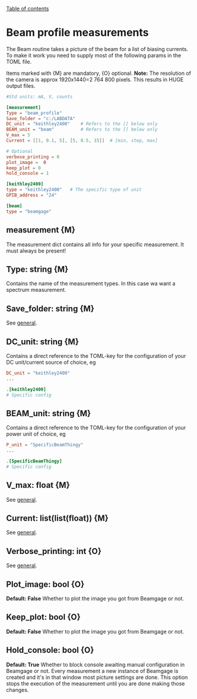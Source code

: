 [Table of contents](../readme.md)
# Beam profile measurements
The Beam routine takes a picture of the beam for a list of biasing currents. To make it work you need to supply most of the following params in the TOML file.

Items marked with {M} are mandatory, {O} optional.
**Note:** The resolution of the camera is approx 1920x1440=2 764 800 pixels. This results in HUGE output files.

```toml
#Std units: mA, V, counts

[measurement]
Type = "beam_profile"
Save_folder = "c:/LABDATA"
DC_unit = "keithley2400"    # Refers to the [] below only
BEAM_unit = "beam"          # Refers to the [] below only
V_max = 5
Current = [[1, 0.1, 5], [5, 0.5, 15]]  # [min, step, max] 

# Optional
verbose_printing = 0
plot_image =  0
keep_plot = 0
hold_console = 1  

[keithley2400]
type = "keithley2400"   # The specific type of unit
GPIB_address = "24"  

[beam]
type = "beamgage"
```
## measurement {M}
The measurement dict contains all info for your specific measurement. It must always be present!

## Type: string {M}
Contains the name of the measurement types. In this case wa want a spectrum measurement.

## Save_folder: string {M}
See [general](general.md). 

## DC_unit: string {M}
Contains a direct reference to the TOML-key for the configuration of your DC unit/current source of choice, eg
``` toml
DC_unit = "keithley2400"
...

.[keithley2400]
# Specific config
```

## BEAM_unit: string {M}
Contains a direct reference to the TOML-key for the configuration of your power unit of choice, eg
``` toml
P_unit = "SpecificBeamThingy"
...

.[SpecificBeamThingy]
# Specific config
```

## V_max: float {M}
See [general](general.md). 

## Current: list(list(float)) {M}
See [general](general.md). 

## Verbose_printing: int {O}
See [general](general.md). 

## Plot_image: bool {O}
**Default: False**
Whether to plot the image you got from Beamgage or not.

## Keep_plot: bool {O}
**Default: False**
Whether to plot the image you got from Beamgage or not.

## Hold_console: bool {O}
**Default: True**
Whether to block console awaiting manual configuration in Beamgage or not. 
Every measurement a new instance of Beamgage is created and it's in that window most picture settings are done. This option stops the execution of the measurement until you are done making those changes.